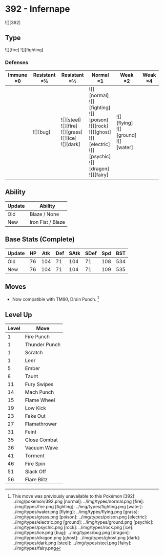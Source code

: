 # 392 - Infernape
![][392]

## Type

![][fire]  ![][fighting]

### Defenses

Immune ×0 | Resistant ×¼ | Resistant ×½                                                           | Normal ×1                                                                                                                                        | Weak ×2                                        | Weak ×4 | 
---       | ---          | ---                                                                    | ---                                                                                                                                              | ---                                            | ---     | 
          | ![][bug]<br> | ![][steel]<br> ![][fire]<br> ![][grass]<br> ![][ice]<br> ![][dark]<br> | ![][normal]<br> ![][fighting]<br> ![][poison]<br> ![][rock]<br> ![][ghost]<br> ![][electric]<br> ![][psychic]<br> ![][dragon]<br> ![][fairy]<br> | ![][flying]<br> ![][ground]<br> ![][water]<br> |         | 

## Ability

Update | Ability           | 
---    | ---               | 
Old    | Blaze / None      | 
New    | Iron Fist / Blaze | 

## Base Stats (Complete)

Update | HP  | Atk | Def | SAtk | SDef | Spd | BST | 
---    | --- | --- | --- | ---  | ---  | --- | --- | 
Old    | 76  | 104 | 71  | 104  | 71   | 108 | 534 | 
New    | 76  | 104 | 71  | 104  | 71   | 109 | 535 | 

## Moves

 - Now compatible with TM60, Drain Punch. [^1]

## Level Up

Level | Move          | 
---   | ---           | 
1     | Fire Punch    | 
1     | Thunder Punch | 
1     | Scratch       | 
1     | Leer          | 
5     | Ember         | 
8     | Taunt         | 
11    | Fury Swipes   | 
14    | Mach Punch    | 
15    | Flame Wheel   | 
19    | Low Kick      | 
23    | Fake Out      | 
27    | Flamethrower  | 
31    | Feint         | 
35    | Close Combat  | 
36    | Vacuum Wave   | 
41    | Torment       | 
46    | Fire Spin     | 
51    | Slack Off     | 
56    | Flare Blitz   | 

[^1]: This move was previously unavailable to this Pokémon
[392]: ../img/pokemon/392.png
[normal]: ../img/types/normal.png
[fire]: ../img/types/fire.png
[fighting]: ../img/types/fighting.png
[water]: ../img/types/water.png
[flying]: ../img/types/flying.png
[grass]: ../img/types/grass.png
[poison]: ../img/types/poison.png
[electric]: ../img/types/electric.png
[ground]: ../img/types/ground.png
[psychic]: ../img/types/psychic.png
[rock]: ../img/types/rock.png
[ice]: ../img/types/ice.png
[bug]: ../img/types/bug.png
[dragon]: ../img/types/dragon.png
[ghost]: ../img/types/ghost.png
[dark]: ../img/types/dark.png
[steel]: ../img/types/steel.png
[fairy]: ../img/types/fairy.png
